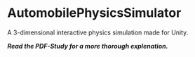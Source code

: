 # AutomobilePhysicsSimulator
A 3-dimensional interactive physics simulation made for Unity.

**_Read the PDF-Study for a more thorough explenation._**
